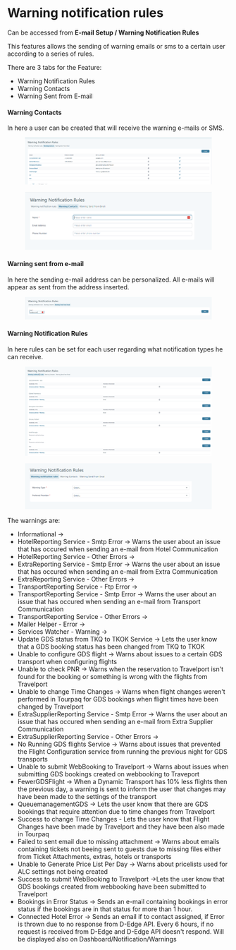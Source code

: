 # Warning notification rules

Can be accessed from **E-mail Setup / Warning Notification Rules**

This features allows the sending of warning emails or sms to a certain user according to a series of rules.

There are 3 tabs for the Feature:

* Warning Notification Rules
* Warning Contacts
* Warning Sent from E-mail

#### Warning Contacts <a href="#warning-contacts" id="warning-contacts"></a>

In here a user can be created that will receive the warning e-mails or SMS.

<figure><img src=".gitbook/assets/image (78).png" alt=""><figcaption></figcaption></figure>

<figure><img src=".gitbook/assets/image (79).png" alt=""><figcaption></figcaption></figure>

#### Warning sent from e-mail <a href="#warning-sent-from-e-mail" id="warning-sent-from-e-mail"></a>

In here the sending e-mail address can be personalized. All e-mails will appear as sent from the address inserted.

<figure><img src=".gitbook/assets/image (80).png" alt=""><figcaption></figcaption></figure>

#### Warning Notification Rules <a href="#warning-notification-rules" id="warning-notification-rules"></a>

In here rules can be set for each user regarding what notification types he can receive.

<figure><img src=".gitbook/assets/image (81).png" alt=""><figcaption></figcaption></figure>

<figure><img src=".gitbook/assets/image (82).png" alt=""><figcaption></figcaption></figure>

The warnings are:

* Informational ->
* HotelReporting Service - Smtp Error -> Warns the user about an issue that has occured when sending an e-mail from Hotel Communication
* HotelReporting Service - Other Errors ->
* ExtraReporting Service - Smtp Error -> Warns the user about an issue that has occured when sending an e-mail from Extra Communication
* ExtraReporting Service - Other Errors ->
* TransportReporting Service - Ftp Error ->
* TransportReporting Service - Smtp Error -> Warns the user about an issue that has occured when sending an e-mail from Transport Communication
* TransportReporting Service - Other Errors ->
* Mailer Helper - Error ->
* Services Watcher - Warning ->
* Update GDS status from TKQ to TKOK Service -> Lets the user know that a GDS booking status has been changed from TKQ to TKOK
* Unable to configure GDS flight -> Warns about issues to a certain GDS transport when configuring flights
* Unable to check PNR -> Warns when the reservation to Travelport isn't found for the booking or something is wrong with the flights from Travelport
* Unable to change Time Changes -> Warns when flight changes weren't performed in Tourpaq for GDS bookings when flight times have been changed by Travelport
* ExtraSupplierReporting Service - Smtp Error -> Warns the user about an issue that has occured when sending an e-mail from Extra Supplier Communication
* ExtraSupplierReporting Service - Other Errors ->
* No Running GDS flights Service -> Warns about issues that prevented the Flight Configuration service from running the previous night for GDS transports
* Unable to submit WebBooking to Travelport -> Warns about issues when submitting GDS bookings created on webbooking to Traveport
* FewerGDSFlight -> When a Dynamic Transport has 10% less flights then the previous day, a warning is sent to inform the user that changes may have been made to the settings of the transport
* QueuemanagementGDS -> Lets the user know that there are GDS bookings that require attention due to time changes from Travelport
* Success to change Time Changes - Lets the user know that Flight Changes have been made by Travelport and they have been also made in Tourpaq
* Failed to sent email due to missing attachment -> Warns about emails containing tickets not beeing sent to guests due to missing files either from Ticket Attachments, extras, hotels or transports
* Unable to Generate Price List Per Day -> Warns about pricelists used for ALC settings not being created
* Success to submit WebBooking to Travelport ->Lets the user know that GDS bookings created from webbooking have been submitted to Travelport
* Bookings in Error Status -> Sends an e-mail containing bookings in error status if the bookings are in that status for more than 1 hour.
* Connected Hotel Error -> Sends an email if to contact assigned, if Error is thrown due to no response from D-Edge API. Every 6 hours, if no request is received from D-Edge and D-Edge API doesn't respond. Will be displayed also on Dashboard/Notification/Warnings
